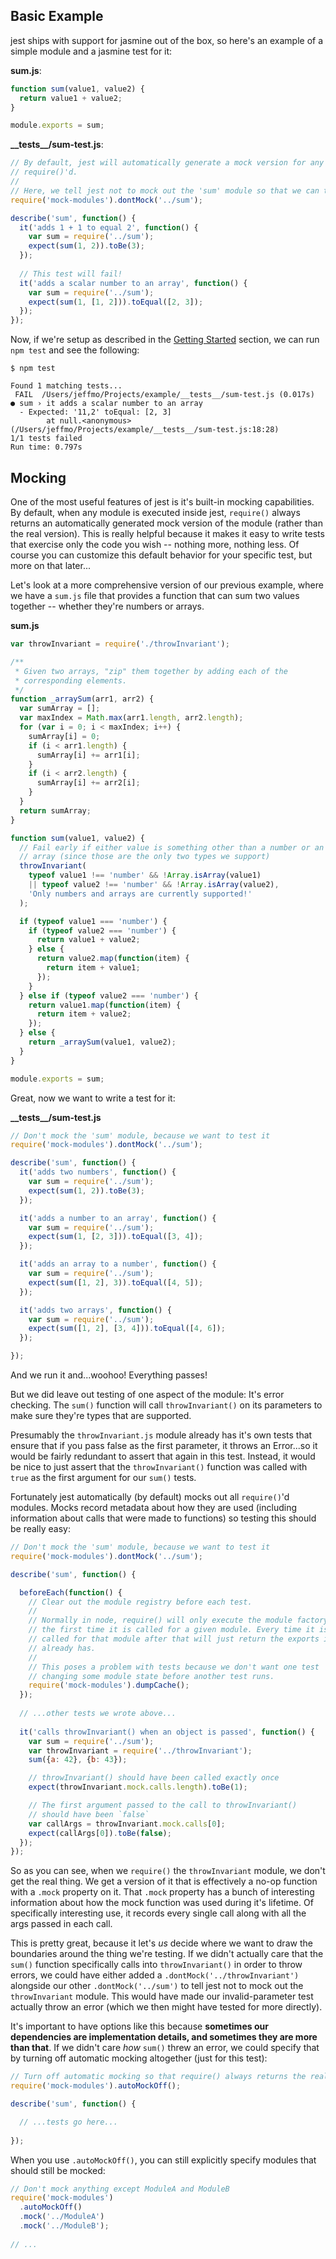 ## Basic Example

jest ships with support for jasmine out of the box, so here's an example of a simple module and a jasmine test for it:

__sum.js__:
```js
function sum(value1, value2) {
  return value1 + value2;
}

module.exports = sum;
```
__\_\_tests\_\_/sum-test.js__:
```js
// By default, jest will automatically generate a mock version for any module when it is
// require()'d.
// 
// Here, we tell jest not to mock out the 'sum' module so that we can test it.
require('mock-modules').dontMock('../sum');

describe('sum', function() {
  it('adds 1 + 1 to equal 2', function() {
    var sum = require('../sum');
    expect(sum(1, 2)).toBe(3);
  });
  
  // This test will fail!
  it('adds a scalar number to an array', function() {
    var sum = require('../sum');
    expect(sum(1, [1, 2])).toEqual([2, 3]);
  });
});
```

Now, if we're setup as described in the [Getting Started](#getting-started) section, we can run `npm test` and see the following:
```
$ npm test

Found 1 matching tests...
 FAIL  /Users/jeffmo/Projects/example/__tests__/sum-test.js (0.017s)
● sum › it adds a scalar number to an array
  - Expected: '11,2' toEqual: [2, 3]
        at null.<anonymous> (/Users/jeffmo/Projects/example/__tests__/sum-test.js:18:28)
1/1 tests failed
Run time: 0.797s
```

## Mocking

One of the most useful features of jest is it's built-in mocking capabilities. By default, when any module is executed inside jest, `require()` always returns an automatically generated mock version of the module (rather than the real version). This is really helpful because it makes it easy to write tests that exercise only the code you wish -- nothing more, nothing less. Of course you can customize this default behavior for your specific test, but more on that later...

Let's look at a more comprehensive version of our previous example, where we have a `sum.js` file that provides a function that can sum two values together -- whether they're numbers or arrays.

__sum.js__
```js
var throwInvariant = require('./throwInvariant');

/**
 * Given two arrays, "zip" them together by adding each of the
 * corresponding elements.
 */
function _arraySum(arr1, arr2) {
  var sumArray = [];
  var maxIndex = Math.max(arr1.length, arr2.length);
  for (var i = 0; i < maxIndex; i++) {
    sumArray[i] = 0;
    if (i < arr1.length) {
      sumArray[i] += arr1[i];
    }
    if (i < arr2.length) {
      sumArray[i] += arr2[i];
    }
  }
  return sumArray;
}

function sum(value1, value2) {
  // Fail early if either value is something other than a number or an
  // array (since those are the only two types we support)
  throwInvariant(
    typeof value1 !== 'number' && !Array.isArray(value1)
    || typeof value2 !== 'number' && !Array.isArray(value2),
    'Only numbers and arrays are currently supported!'
  );

  if (typeof value1 === 'number') {
    if (typeof value2 === 'number') {
      return value1 + value2;
    } else {
      return value2.map(function(item) {
        return item + value1;
      });
    }
  } else if (typeof value2 === 'number') {
    return value1.map(function(item) {
      return item + value2;
    });
  } else {
    return _arraySum(value1, value2);
  }
}

module.exports = sum;
```

Great, now we want to write a test for it:

__\_\_tests\_\_/sum-test.js__
```js
// Don't mock the 'sum' module, because we want to test it
require('mock-modules').dontMock('../sum');

describe('sum', function() {
  it('adds two numbers', function() {
    var sum = require('../sum');
    expect(sum(1, 2)).toBe(3);
  });

  it('adds a number to an array', function() {
    var sum = require('../sum');
    expect(sum(1, [2, 3])).toEqual([3, 4]);
  });

  it('adds an array to a number', function() {
    var sum = require('../sum');
    expect(sum([1, 2], 3)).toEqual([4, 5]);
  });

  it('adds two arrays', function() {
    var sum = require('../sum');
    expect(sum([1, 2], [3, 4])).toEqual([4, 6]);
  });

});
```

And we run it and...woohoo! Everything passes!

But we did leave out testing of one aspect of the module: It's error checking.
The `sum()` function will call `throwInvariant()` on its parameters to make sure they're types that are supported.

Presumably the `throwInvariant.js` module already has it's own tests that ensure that if you pass false as the first parameter, it throws an Error...so it would be fairly redundant to assert that again in this test. Instead, it would be nice to just assert that the `throwInvariant()` function was called with `true` as the first argument for our `sum()` tests.

Fortunately jest automatically (by default) mocks out all `require()`'d modules. Mocks record metadata about how they are used (including information about calls that were made to functions) so testing this should be really easy:

```js
// Don't mock the 'sum' module, because we want to test it
require('mock-modules').dontMock('../sum');

describe('sum', function() {

  beforeEach(function() {
  	// Clear out the module registry before each test.
    // 
    // Normally in node, require() will only execute the module factory 
    // the first time it is called for a given module. Every time it is 
    // called for that module after that will just return the exports it 
    // already has.
    // 
    // This poses a problem with tests because we don't want one test
    // changing some module state before another test runs.
    require('mock-modules').dumpCache();
  });
  
  // ...other tests we wrote above...
  
  it('calls throwInvariant() when an object is passed', function() {
    var sum = require('../sum');
    var throwInvariant = require('../throwInvariant');
    sum({a: 42}, {b: 43});

    // throwInvariant() should have been called exactly once
    expect(throwInvariant.mock.calls.length).toBe(1);

    // The first argument passed to the call to throwInvariant()
    // should have been `false`
    var callArgs = throwInvariant.mock.calls[0];
    expect(callArgs[0]).toBe(false);
  });
});
```

So as you can see, when we `require()` the `throwInvariant` module, we don't get the real thing. We get a version of it that is effectively a no-op function with a `.mock` property on it. That `.mock` property has a bunch of interesting information about how the mock function was used during it's lifetime. Of specifically interesting use, it records every single call along with all the args passed in each call.

This is pretty great, because it let's *us* decide where we want to draw the boundaries around the thing we're testing. If we didn't actually care that the `sum()` function specifically calls into `throwInvariant()` in order to throw errors, we could have either added a `.dontMock('../throwInvariant')` alongside our other `.dontMock('../sum')` to tell jest not to mock out the `throwInvariant` module. This would have made our invalid-parameter test actually throw an error (which we then might have tested for more directly).

It's important to have options like this because __sometimes our dependencies are implementation details, and sometimes they are more than that__. If we didn't care *how* `sum()` threw an error, we could specify that by turning off automatic mocking altogether (just for this test):

```js
// Turn off automatic mocking so that require() always returns the real module
require('mock-modules').autoMockOff();

describe('sum', function() {

  // ...tests go here...
  
});
```

When you use `.autoMockOff()`, you can still explicitly specify modules that should still be mocked:

```js
// Don't mock anything except ModuleA and ModuleB
require('mock-modules')
  .autoMockOff()
  .mock('../ModuleA')
  .mock('../ModuleB');
  
// ...
```
